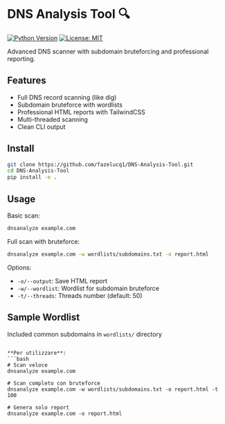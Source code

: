 # DNS Analysis Tool 🔍

[![Python Version](https://img.shields.io/badge/python-3.8%2B-blue)](https://www.python.org/)
[![License: MIT](https://img.shields.io/badge/License-MIT-yellow.svg)](https://opensource.org/licenses/MIT)

Advanced DNS scanner with subdomain bruteforcing and professional reporting.

## Features
- Full DNS record scanning (like dig)
- Subdomain bruteforce with wordlists
- Professional HTML reports with TailwindCSS
- Multi-threaded scanning
- Clean CLI output

## Install
```bash
git clone https://github.com/fazelucq1/DNS-Analysis-Tool.git
cd DNS-Analysis-Tool
pip install -e .
```

## Usage
Basic scan:
```bash
dnsanalyze example.com
```

Full scan with bruteforce:
```bash
dnsanalyze example.com -w wordlists/subdomains.txt -o report.html
```

Options:
- `-o/--output`: Save HTML report
- `-w/--wordlist`: Wordlist for subdomain bruteforce
- `-t/--threads`: Threads number (default: 50)

## Sample Wordlist
Included common subdomains in `wordlists/` directory
```

**Per utilizzare**:
```bash
# Scan veloce
dnsanalyze example.com

# Scan completo con bruteforce
dnsanalyze example.com -w wordlists/subdomains.txt -o report.html -t 100

# Genera solo report
dnsanalyze example.com -o report.html
```
